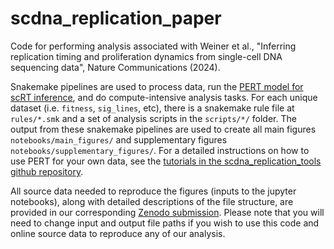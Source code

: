 # scdna_replication_paper

Code for performing analysis associated with Weiner et al., "Inferring replication timing and proliferation dynamics from single-cell DNA sequencing data", Nature Communications (2024). 

Snakemake pipelines are used to process data, run the [PERT model for scRT inference](https://github.com/shahcompbio/scdna_replication_tools), and do compute-intensive analysis tasks. For each unique dataset (i.e. `fitness`, `sig_lines`, etc), there is a snakemake rule file at `rules/*.smk` and a set of analysis scripts in the `scripts/*/` folder. The output from these snakemake pipelines are used to create all main figures `notebooks/main_figures/` and supplementary figures `notebooks/supplementary_figures/`. For a detailed instructions on how to use PERT for your own data, see the [tutorials in the scdna_replication_tools github repository](https://github.com/shahcompbio/scdna_replication_tools/tree/main/notebooks).

All source data needed to reproduce the figures (inputs to the jupyter notebooks), along with detailed descriptions of the file structure, are provided in our corresponding [Zenodo submission](https://doi.org/10.5281/zenodo.12786373). Please note that you will need to change input and output file paths if you wish to use this code and online source data to reproduce any of our analysis.
